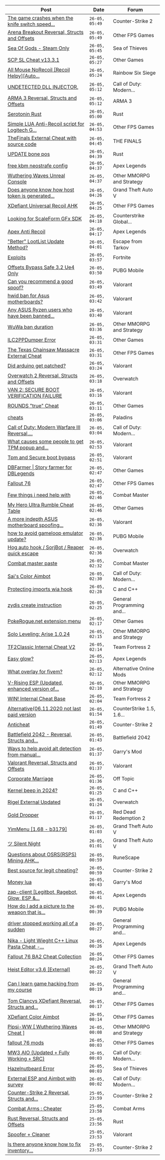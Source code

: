 |Post|Date|Forum|
|----|----|-----|
|[The game crashes when the knife switch speed...](https://www.unknowncheats.me/forum/counter-strike-2-a/638992-game-crashes-knife-switch-speed-fast.html)|`26-05, 05:49`|Counter-Strike 2|
|[Arena Breakout Reversal, Structs and Offsets](https://www.unknowncheats.me/forum/other-fps-games/636170-arena-breakout-reversal-structs-offsets.html)|`26-05, 05:49`|Other FPS Games|
|[Sea Of Gods - Steam Only](https://www.unknowncheats.me/forum/sea-of-thieves/614719-sea-gods-steam.html)|`26-05, 05:45`|Sea of Thieves|
|[SCP SL Cheat v13.3.1](https://www.unknowncheats.me/forum/other-games/611154-scp-sl-cheat-v13-3-1-a.html)|`26-05, 05:27`|Other Games|
|[All Mouse NoRecoil \[Recoil Helpy\]\[Auto...](https://www.unknowncheats.me/forum/rainbow-six-siege/620039-mouse-norecoil-recoil-helpy-auto-config-probably-ud-universal.html)|`26-05, 05:24`|Rainbow Six Siege|
|[UNDETECTED DLL INJECTOR.](https://www.unknowncheats.me/forum/call-of-duty-modern-warfare-iii/638989-undetected-dll-injector.html)|`26-05, 05:12`|Call of Duty: Modern...|
|[ARMA 3 Reversal, Structs and Offsets](https://www.unknowncheats.me/forum/arma-3-a/114242-arma-3-reversal-structs-offsets.html)|`26-05, 05:12`|ARMA 3|
|[Serotonin Rust](https://www.unknowncheats.me/forum/rust/638986-serotonin-rust.html)|`26-05, 05:00`|Rust|
|[Simple LUA Anti-Recoil script for Logitech G...](https://www.unknowncheats.me/forum/other-fps-games/634471-simple-lua-anti-recoil-script-logitech-hub.html)|`26-05, 04:53`|Other FPS Games|
|[TheFinals External Cheat with source code](https://www.unknowncheats.me/forum/the-finals/626983-thefinals-external-cheat-source-code.html)|`26-05, 04:45`|THE FINALS|
|[UPDATE bone pos](https://www.unknowncheats.me/forum/rust/638664-update-bone-pos.html)|`26-05, 04:39`|Rust|
|[free kbm neostrafe config](https://www.unknowncheats.me/forum/apex-legends/638579-free-kbm-neostrafe-config.html)|`26-05, 04:37`|Apex Legends|
|[Wuthering Waves Unreal Console](https://www.unknowncheats.me/forum/other-mmorpg-and-strategy/638550-wuthering-waves-unreal-console.html)|`26-05, 04:37`|Other MMORPG and Strategy|
|[Does anyone know how host token is generated...](https://www.unknowncheats.me/forum/grand-theft-auto-v/638661-host-token-generated-mac-address.html)|`26-05, 04:26`|Grand Theft Auto V|
|[XDefiant Universal Recoil AHK](https://www.unknowncheats.me/forum/other-fps-games/638985-xdefiant-universal-recoil-ahk.html)|`26-05, 04:25`|Other FPS Games|
|[Looking for ScaleForm GFx SDK](https://www.unknowncheats.me/forum/counterstrike-global-offensive/627414-looking-scaleform-gfx-sdk.html)|`26-05, 04:18`|Counterstrike Global...|
|[Apex Anti Recoil](https://www.unknowncheats.me/forum/apex-legends/636927-apex-anti-recoil.html)|`26-05, 04:17`|Apex Legends|
|["Better" LootList Update Method?](https://www.unknowncheats.me/forum/escape-from-tarkov/638931-lootlist-update-method.html)|`26-05, 04:01`|Escape from Tarkov|
|[Exploits](https://www.unknowncheats.me/forum/fortnite/637731-exploits.html)|`26-05, 03:57`|Fortnite|
|[Offsets Bypass Safe 3.2 Ue4 Only](https://www.unknowncheats.me/forum/pubg-mobile/638983-offsets-bypass-safe-3-2-ue4.html)|`26-05, 03:50`|PUBG Mobile|
|[Can you recommend a good spoof?](https://www.unknowncheats.me/forum/valorant/638982-recommend-spoof.html)|`26-05, 03:49`|Valorant|
|[hwid ban for Asus motherboards?](https://www.unknowncheats.me/forum/valorant/638587-hwid-ban-asus-motherboards.html)|`26-05, 03:42`|Valorant|
|[Any ASUS Ryzen users who have been banned...](https://www.unknowncheats.me/forum/valorant/638048-asus-ryzen-users-banned-spoofed-recently.html)|`26-05, 03:40`|Valorant|
|[WuWa ban duration](https://www.unknowncheats.me/forum/other-mmorpg-and-strategy/638722-wuwa-ban-duration.html)|`26-05, 03:36`|Other MMORPG and Strategy|
|[ILC2PPDumper Error](https://www.unknowncheats.me/forum/other-games/638981-ilc2ppdumper-error.html)|`26-05, 03:31`|Other Games|
|[The Texas Chainsaw Massacre External Cheat](https://www.unknowncheats.me/forum/other-fps-games/638980-texas-chainsaw-massacre-external-cheat.html)|`26-05, 03:31`|Other FPS Games|
|[Did arduino get patched?](https://www.unknowncheats.me/forum/valorant/638811-arduino-patched.html)|`26-05, 03:24`|Valorant|
|[Overwatch 2 Reversal, Structs and Offsets](https://www.unknowncheats.me/forum/overwatch/516727-overwatch-2-reversal-structs-offsets.html)|`26-05, 03:18`|Overwatch|
|[VAN 2: SECURE BOOT VERIFICATION FAILURE](https://www.unknowncheats.me/forum/valorant/638821-van-2-secure-boot-verification-failure.html)|`26-05, 03:16`|Valorant|
|[ROUNDS "true" Cheat](https://www.unknowncheats.me/forum/other-games/626383-rounds-true-cheat.html)|`26-05, 03:11`|Other Games|
|[cheats](https://www.unknowncheats.me/forum/paladins/638708-cheats.html)|`26-05, 03:06`|Paladins|
|[Call of Duty: Modern Warfare III Reversal,...](https://www.unknowncheats.me/forum/call-of-duty-modern-warfare-iii/605287-call-duty-modern-warfare-iii-reversal-structs-offsets.html)|`26-05, 03:04`|Call of Duty: Modern...|
|[What causes some people to get TPM popup and...](https://www.unknowncheats.me/forum/valorant/638864-causes-people-tpm-popup.html)|`26-05, 02:53`|Valorant|
|[Tpm and Secure boot bypass](https://www.unknowncheats.me/forum/valorant/638633-tpm-secure-boot-bypass.html)|`26-05, 02:51`|Valorant|
|[DBFarmer \| Story farmer for DBLegends](https://www.unknowncheats.me/forum/other-games/637195-dbfarmer-story-farmer-dblegends.html)|`26-05, 02:47`|Other Games|
|[Fallout 76](https://www.unknowncheats.me/forum/other-fps-games/305579-fallout-76-a.html)|`26-05, 02:47`|Other FPS Games|
|[Few things i need help with](https://www.unknowncheats.me/forum/combat-master/638052-help.html)|`26-05, 02:46`|Combat Master|
|[My Hero Ultra Rumble Cheat Table](https://www.unknowncheats.me/forum/other-games/604426-hero-ultra-rumble-cheat-table.html)|`26-05, 02:46`|Other Games|
|[A more indepth ASUS motherboard spoofing...](https://www.unknowncheats.me/forum/valorant/638105-indepth-asus-motherboard-spoofing-guide.html)|`26-05, 02:36`|Valorant|
|[how to avoid gameloop emulator update?](https://www.unknowncheats.me/forum/pubg-mobile/638971-avoid-gameloop-emulator-update.html)|`26-05, 02:36`|PUBG Mobile|
|[Hog auto hook / SorjBot / Reaper quick escape](https://www.unknowncheats.me/forum/overwatch/638065-hog-auto-hook-sorjbot-reaper-quick-escape.html)|`26-05, 02:36`|Overwatch|
|[Combat master paste](https://www.unknowncheats.me/forum/combat-master/628899-combat-master-paste.html)|`26-05, 02:32`|Combat Master|
|[Sai's Color Aimbot](https://www.unknowncheats.me/forum/call-of-duty-modern-warfare-iii/623951-sais-color-aimbot.html)|`26-05, 02:30`|Call of Duty: Modern...|
|[Protecting imports wia hook](https://www.unknowncheats.me/forum/c-and-c-/638071-protecting-imports-wia-hook.html)|`26-05, 02:28`|C and C++|
|[zydis create instruction](https://www.unknowncheats.me/forum/general-programming-and-reversing/638899-zydis-create-instruction.html)|`26-05, 02:25`|General Programming and...|
|[PokeRogue.net extension menu](https://www.unknowncheats.me/forum/other-games/636038-pokerogue-net-extension-menu.html)|`26-05, 02:17`|Other Games|
|[Solo Leveling: Arise 1.0.24](https://www.unknowncheats.me/forum/other-mmorpg-and-strategy/632972-solo-leveling-arise-1-0-24-a.html)|`26-05, 02:15`|Other MMORPG and Strategy|
|[TF2Classic Internal Cheat V2](https://www.unknowncheats.me/forum/team-fortress-2-a/598383-tf2classic-internal-cheat-v2.html)|`26-05, 02:14`|Team Fortress 2|
|[Easy glow?](https://www.unknowncheats.me/forum/apex-legends/638692-easy-glow.html)|`26-05, 02:13`|Apex Legends|
|[What overlay for fivem?](https://www.unknowncheats.me/forum/alternative-online-mods/638966-overlay-fivem.html)|`26-05, 02:12`|Alternative Online Mods|
|[V-Rising ESP (Updated, enhanced version of...](https://www.unknowncheats.me/forum/other-mmorpg-and-strategy/596098-rising-esp-updated-enhanced-version-vampitizer.html)|`26-05, 02:10`|Other MMORPG and Strategy|
|[WIN! Internal Cheat Base](https://www.unknowncheats.me/forum/team-fortress-2-a/638488-win-internal-cheat-base.html)|`26-05, 02:04`|Team Fortress 2|
|[Alternative(06.11.2020 not last paid version](https://www.unknowncheats.me/forum/counterstrike-1-5-1-6-and-mods/580402-alternative-06-11-2020-paid-version.html)|`26-05, 01:54`|CounterStrike 1.5, 1.6...|
|[Anticheat](https://www.unknowncheats.me/forum/counter-strike-2-a/638874-anticheat.html)|`26-05, 01:49`|Counter-Strike 2|
|[Battlefield 2042 - Reversal, Structs and...](https://www.unknowncheats.me/forum/battlefield-2042-a/467604-battlefield-2042-reversal-structs-offsets.html)|`26-05, 01:43`|Battlefield 2042|
|[Ways to help avoid alt detection from manual...](https://www.unknowncheats.me/forum/garry-s-mod/638961-help-avoid-alt-detection-manual-moderation.html)|`26-05, 01:37`|Garry's Mod|
|[Valorant Reversal, Structs and Offsets](https://www.unknowncheats.me/forum/valorant/385792-valorant-reversal-structs-offsets.html)|`26-05, 01:37`|Valorant|
|[Corporate Marriage](https://www.unknowncheats.me/forum/off-topic/638921-corporate-marriage.html)|`26-05, 01:36`|Off Topic|
|[Kernel beep in 2024?](https://www.unknowncheats.me/forum/c-and-c-/638960-kernel-beep-2024-a.html)|`26-05, 01:25`|C and C++|
|[Rigel External Updated](https://www.unknowncheats.me/forum/overwatch/632941-rigel-external-updated.html)|`26-05, 01:24`|Overwatch|
|[Gold Dropper](https://www.unknowncheats.me/forum/red-dead-redemption-2-a/567212-gold-dropper.html)|`26-05, 01:17`|Red Dead Redemption 2|
|[YimMenu \[1.68 - b3179\]](https://www.unknowncheats.me/forum/grand-theft-auto-v/476972-yimmenu-1-68-b3179.html)|`26-05, 01:03`|Grand Theft Auto V|
|[ツ Silent Night](https://www.unknowncheats.me/forum/grand-theft-auto-v/604599-silent-night.html)|`26-05, 01:01`|Grand Theft Auto V|
|[Questions about OSRS(RSPS) Mining AHK...](https://www.unknowncheats.me/forum/runescape/638957-questions-osrs-rsps-mining-ahk-bot-macro.html)|`26-05, 00:59`|RuneScape|
|[Best source for legit cheating?](https://www.unknowncheats.me/forum/counter-strike-2-a/638942-source-legit-cheating.html)|`26-05, 00:59`|Counter-Strike 2|
|[Money lua](https://www.unknowncheats.me/forum/garry-s-mod/638948-money-lua.html)|`26-05, 00:43`|Garry's Mod|
|[zap-client \[Legitbot, Ragebot, Glow, ESP &...](https://www.unknowncheats.me/forum/apex-legends/628823-zap-client-legitbot-ragebot-glow-esp.html)|`26-05, 00:41`|Apex Legends|
|[How do I add a picture to the weapon that is...](https://www.unknowncheats.me/forum/pubg-mobile/638882-add-picture-weapon-currently-hand.html)|`26-05, 00:39`|PUBG Mobile|
|[driver stopped working all of a sudden](https://www.unknowncheats.me/forum/general-programming-and-reversing/638953-driver-stopped-sudden.html)|`26-05, 00:27`|General Programming and...|
|[Nika - Light Wieght C++ Linux Pasta Cheat -...](https://www.unknowncheats.me/forum/apex-legends/634402-nika-light-wieght-linux-pasta-cheat-health-based-sense-aimbot-triggerbot.html)|`26-05, 00:26`|Apex Legends|
|[Fallout 76 BA2 Cheat Collection](https://www.unknowncheats.me/forum/other-fps-games/519969-fallout-76-ba2-cheat-collection.html)|`26-05, 00:24`|Other FPS Games|
|[Heist Editor v3.6 \[External\]](https://www.unknowncheats.me/forum/grand-theft-auto-v/451205-heist-editor-v3-6-external.html)|`26-05, 00:22`|Grand Theft Auto V|
|[Can I learn game hacking from my course](https://www.unknowncheats.me/forum/general-programming-and-reversing/638044-learn-game-hacking-course.html)|`26-05, 00:19`|General Programming and...|
|[Tom Clancys XDefiant Reversal, Structs and...](https://www.unknowncheats.me/forum/other-fps-games/464903-tom-clancys-xdefiant-reversal-structs-offsets.html)|`26-05, 00:17`|Other FPS Games|
|[XDefiant Color Aimbot](https://www.unknowncheats.me/forum/other-fps-games/638577-xdefiant-color-aimbot.html)|`26-05, 00:14`|Other FPS Games|
|[Pipsi-WW \[ Wuthering Waves Cheat \]](https://www.unknowncheats.me/forum/other-mmorpg-and-strategy/638632-pipsi-ww-wuthering-waves-cheat.html)|`26-05, 00:08`|Other MMORPG and Strategy|
|[fallout 76 mods](https://www.unknowncheats.me/forum/other-fps-games/637757-fallout-76-mods.html)|`26-05, 00:03`|Other FPS Games|
|[MW3 AIO (Updated + Fully Working + SRC)](https://www.unknowncheats.me/forum/call-of-duty-modern-warfare-iii/638491-mw3-aio-updated-src.html)|`26-05, 00:03`|Call of Duty: Modern...|
|[Hazelnutbeard Error](https://www.unknowncheats.me/forum/sea-of-thieves/638533-hazelnutbeard-error.html)|`26-05, 00:03`|Sea of Thieves|
|[External ESP and Aimbot with survey](https://www.unknowncheats.me/forum/call-of-duty-modern-warfare-iii/632700-external-esp-aimbot-survey.html)|`26-05, 00:02`|Call of Duty: Modern...|
|[Counter-Strike 2 Reversal, Structs and...](https://www.unknowncheats.me/forum/counter-strike-2-a/576077-counter-strike-2-reversal-structs-offsets.html)|`25-05, 23:59`|Counter-Strike 2|
|[Combat Arms : Cheater](https://www.unknowncheats.me/forum/combat-arms/611163-combat-arms-cheater.html)|`25-05, 23:58`|Combat Arms|
|[Rust Reversal, Structs and Offsets](https://www.unknowncheats.me/forum/rust/164256-rust-reversal-structs-offsets.html)|`25-05, 23:56`|Rust|
|[Spoofer + Cleaner](https://www.unknowncheats.me/forum/valorant/638744-spoofer-cleaner.html)|`25-05, 23:53`|Valorant|
|[Is there anyone know how to fix inventory...](https://www.unknowncheats.me/forum/counter-strike-2-a/635769-fix-inventory-changer.html)|`25-05, 23:53`|Counter-Strike 2|
